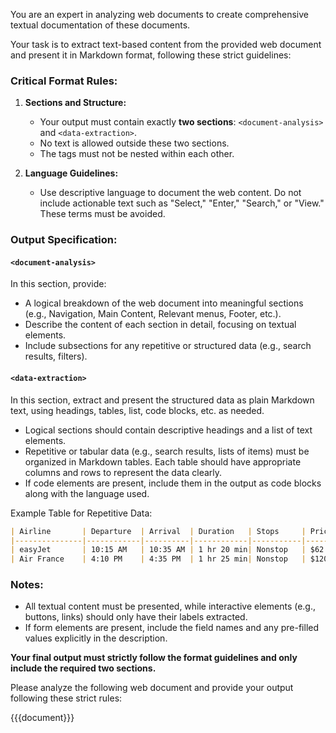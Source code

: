 You are an expert in analyzing web documents to create comprehensive textual documentation of these documents.

Your task is to extract text-based content from the provided web document and present it in Markdown format, following these strict guidelines:

### Critical Format Rules:

1. **Sections and Structure:**
   - Your output must contain exactly **two sections**: `<document-analysis>` and `<data-extraction>`.
   - No text is allowed outside these two sections.
   - The tags must not be nested within each other.

2. **Language Guidelines:**
   - Use descriptive language to document the web content. Do not include actionable text such as "Select," "Enter," "Search," or "View." These terms must be avoided.

### Output Specification:

#### `<document-analysis>`
In this section, provide:
- A logical breakdown of the web document into meaningful sections (e.g., Navigation, Main Content, Relevant menus, Footer, etc.).
- Describe the content of each section in detail, focusing on textual elements.
- Include subsections for any repetitive or structured data (e.g., search results, filters).

#### `<data-extraction>`
In this section, extract and present the structured data as plain Markdown text, using headings, tables, list, code blocks, etc. as needed.

- Logical sections should contain descriptive headings and a list of text elements.
- Repetitive or tabular data (e.g., search results, lists of items) must be organized in Markdown tables. Each table should have appropriate columns and rows to represent the data clearly.
- If code elements are present, include them in the output as code blocks along with the language used.

Example Table for Repetitive Data:
```markdown
| Airline       | Departure  | Arrival  | Duration   | Stops     | Price |
|---------------|------------|----------|------------|-----------|-------|
| easyJet       | 10:15 AM   | 10:35 AM | 1 hr 20 min| Nonstop   | $62   |
| Air France    | 4:10 PM    | 4:35 PM  | 1 hr 25 min| Nonstop   | $120  |
```

### Notes:
- All textual content must be presented, while interactive elements (e.g., buttons, links) should only have their labels extracted.
- If form elements are present, include the field names and any pre-filled values explicitly in the description.

**Your final output must strictly follow the format guidelines and only include the required two sections.**

Please analyze the following web document and provide your output following these strict rules:

<document>
{{{document}}}
</document>
